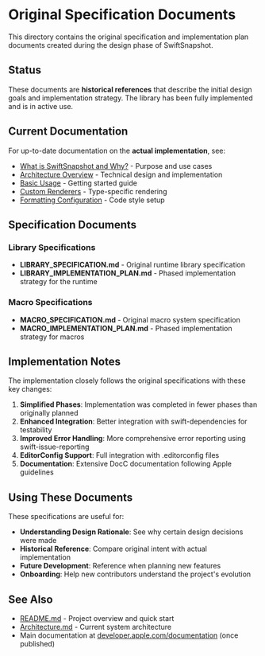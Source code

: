 # Original Specification Documents

This directory contains the original specification and implementation plan documents created during the design phase of SwiftSnapshot.

## Status

These documents are **historical references** that describe the initial design goals and implementation strategy. The library has been fully implemented and is in active use.

## Current Documentation

For up-to-date documentation on the **actual implementation**, see:

- [What is SwiftSnapshot and Why?](../WhatAndWhy.md) - Purpose and use cases
- [Architecture Overview](../Architecture.md) - Technical design and implementation
- [Basic Usage](../BasicUsage.md) - Getting started guide
- [Custom Renderers](../CustomRenderers.md) - Type-specific rendering
- [Formatting Configuration](../FormattingConfiguration.md) - Code style setup

## Specification Documents

### Library Specifications

- **LIBRARY_SPECIFICATION.md** - Original runtime library specification
- **LIBRARY_IMPLEMENTATION_PLAN.md** - Phased implementation strategy for the runtime

### Macro Specifications

- **MACRO_SPECIFICATION.md** - Original macro system specification
- **MACRO_IMPLEMENTATION_PLAN.md** - Phased implementation strategy for macros

## Implementation Notes

The implementation closely follows the original specifications with these key changes:

1. **Simplified Phases**: Implementation was completed in fewer phases than originally planned
2. **Enhanced Integration**: Better integration with swift-dependencies for testability
3. **Improved Error Handling**: More comprehensive error reporting using swift-issue-reporting
4. **EditorConfig Support**: Full integration with .editorconfig files
5. **Documentation**: Extensive DocC documentation following Apple guidelines

## Using These Documents

These specifications are useful for:

- **Understanding Design Rationale**: See why certain design decisions were made
- **Historical Reference**: Compare original intent with actual implementation
- **Future Development**: Reference when planning new features
- **Onboarding**: Help new contributors understand the project's evolution

## See Also

- [README.md](../../../../../README.md) - Project overview and quick start
- [Architecture.md](../Architecture.md) - Current system architecture
- Main documentation at [developer.apple.com/documentation](https://developer.apple.com/documentation) (once published)
